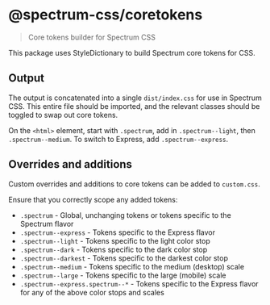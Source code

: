 # @spectrum-css/coretokens
> Core tokens builder for Spectrum CSS

This package uses StyleDictionary to build Spectrum core tokens for CSS.

## Output

The output is concatenated into a single `dist/index.css` for use in Spectrum CSS. This entire file should be imported, and the relevant classes should be toggled to swap out core tokens.

On the `<html>` element, start with `.spectrum`, add in `.spectrum--light`, then `.spectrum--medium`. To switch to Express, add `.spectrum--express`.

## Overrides and additions

Custom overrides and additions to core tokens can be added to `custom.css`.

Ensure that you correctly scope any added tokens:

* `.spectrum` - Global, unchanging tokens or tokens specific to the Spectrum flavor
* `.spectrum--express` - Tokens specific to the Express flavor
* `.spectrum--light` - Tokens specific to the light color stop
* `.spectrum--dark` - Tokens specific to the dark color stop
* `.spectrum--darkest` - Tokens specific to the darkest color stop
* `.spectrum--medium` - Tokens specific to the medium (desktop) scale
* `.spectrum--large` - Tokens specific to the large (mobile) scale
* `.spectrum--express.spectrum--*` - Tokens specific to the Express flavor for any of the above color stops and scales
